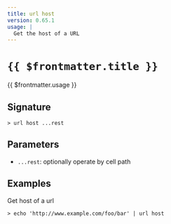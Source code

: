 ```yaml
---
title: url host
version: 0.65.1
usage: |
  Get the host of a URL
---
```


# <code>{{ $frontmatter.title }}</code>

<div style='white-space: pre-wrap;'>{{ $frontmatter.usage }}</div>

## Signature

```> url host ...rest```

## Parameters

 -  `...rest`: optionally operate by cell path

## Examples

Get host of a url
```shell
> echo 'http://www.example.com/foo/bar' | url host
```
